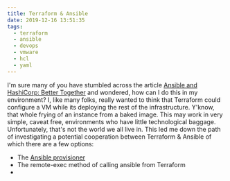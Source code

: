 ```yaml
---
title: Terraform & Ansible
date: 2019-12-16 13:51:35
tags: 
  - terraform
  - ansible
  - devops
  - vmware
  - hcl
  - yaml
---
```

I'm sure many of you have stumbled across the article [Ansible and HashiCorp: Better Together](https://www.hashicorp.com/resources/ansible-terraform-better-together) and wondered, how can I do this in my environment? I, like many folks, really wanted to think that Terraform could configure a VM while its deploying the rest of the infrastructure. Y'know, that whole frying of an instance from a baked image. This may work in very simple, caveat free, environments who have little technological baggage. Unfortunately, that's not the world we all live in. This led me down the path of investigating a potential cooperation between Terraform & Ansible of which there are a few options:
  * The [Ansible provisioner](https://github.com/radekg/terraform-provisioner-ansible)
  * The remote-exec method of calling ansible from Terraform
  * 